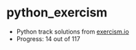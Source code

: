 # python_exercism

- Python track solutions from [exercism.io](https://exercism.io/)
- Progress: 14 out of 117
